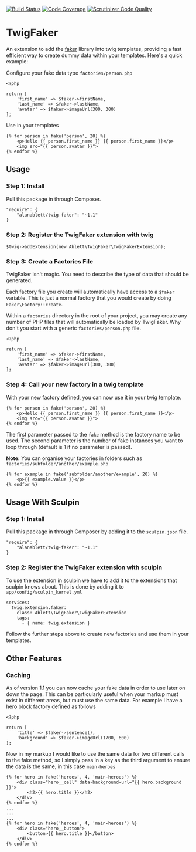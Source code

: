 [![Build Status](https://travis-ci.org/alanablett/twig-faker.svg?branch=master)](https://travis-ci.org/alanablett/twig-faker)
[![Code Coverage](https://scrutinizer-ci.com/g/alanablett/twig-faker/badges/coverage.png?b=master)](https://scrutinizer-ci.com/g/alanablett/twig-faker/?branch=master)
[![Scrutinizer Code Quality](https://scrutinizer-ci.com/g/alanablett/twig-faker/badges/quality-score.png?b=master)](https://scrutinizer-ci.com/g/alanablett/twig-faker/?branch=master)

# TwigFaker

An extension to add the [faker] library into twig templates, providing a fast efficient way to create dummy data within your templates. Here's a quick example:

Configure your fake data type `factories/person.php`

```
<?php

return [
    'first_name' => $faker->firstName,
    'last_name' => $faker->lastName,
    'avatar' => $faker->imageUrl(300, 300)
];
```

Use in your templates

```
{% for person in fake('person', 20) %}
    <p>Hello {{ person.first_name }} {{ person.first_name }}</p>
    <img src="{{ person.avatar }}">
{% endfor %}
```

## Usage

### Step 1: Install

Pull this package in through Composer.

```
"require": {
    "alanablett/twig-faker": "~1.1"
}
```

### Step 2: Register the TwigFaker extension with twig

```
$twig->addExtension(new Ablett\TwigFaker\TwigFakerExtension);
```

### Step 3: Create a Factories File

TwigFaker isn't magic. You need to describe the type of data that should be generated.

Each factory file you create will automatically have access to a `$faker` variable. This is just a normal factory that you would create by doing `Faker\Factory::create`.

Within a `factories` directory in the root of your project, you may create any number of PHP files that will automatically be loaded by TwigFaker. Why don't you start with a generic `factories/person.php` file.

```
<?php

return [
    'first_name' => $faker->firstName,
    'last_name' => $faker->lastName,
    'avatar' => $faker->imageUrl(300, 300)
];
```

### Step 4: Call your new factory in a twig template

With your new factory defined, you can now use it in your twig template.

```
{% for person in fake('person', 20) %}
    <p>Hello {{ person.first_name }} {{ person.first_name }}</p>
    <img src="{{ person.avatar }}">
{% endfor %}
```

The first parameter passed to the `fake` method is the factory name to be used. The second parameter is the number of fake instances you want to loop through (default is 1 if no parameter is passed).

**Note:** You can organise your factories in folders such as `factories/subfolder/another/example.php`

```
{% for example in fake('subfolder/another/example', 20) %}
    <p>{{ example.value }}</p>
{% endfor %}
```

## Usage With Sculpin

### Step 1: Install

Pull this package in through Composer by adding it to the `sculpin.json` file.

```
"require": {
    "alanablett/twig-faker": "~1.1"
}
```

### Step 2: Register the TwigFaker extension with sculpin

To use the extension in sculpin we have to add it to the extensions that sculpin knows about. This is done by adding it to `app/config/sculpin_kernel.yml`

```
services:
  twig.extension.faker:
    class: Ablett\TwigFaker\TwigFakerExtension
    tags:
      - { name: twig.extension }
```

Follow the further steps above to create new factories and use them in your templates.

## Other Features

### Caching

As of version 1.1 you can now cache your fake data in order to use later on down the page. This can be particularly useful when your markup must exist in different areas, but must use the same data. For example I have a hero block factory defined as follows

```
<?php

return [
    'title' => $faker->sentence(),
    'background' => $faker->imageUrl(1700, 600)
];
```

Now in my markup I would like to use the same data for two different calls to the fake method, so I simply pass in a key as the third argument to ensure the data is the same, in this case `main-heroes`

```
{% for hero in fake('heroes', 4, 'main-heroes') %}
    <div class="hero__cell" data-background-url="{{ hero.background }}">
        <h2>{{ hero.title }}</h2>
    </div>
{% endfor %}
...
...
...
{% for hero in fake('heroes', 4, 'main-heroes') %}
    <div class="hero__button">
        <button>{{ hero.title }}</button>
    </div>
{% endfor %}
```

[faker]: https://github.com/fzaninotto/Faker
